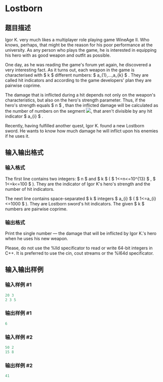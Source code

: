 # Lostborn

## 题目描述

Igor K. very much likes a multiplayer role playing game WineAge II. Who knows, perhaps, that might be the reason for his poor performance at the university. As any person who plays the game, he is interested in equipping his hero with as good weapon and outfit as possible.

One day, as he was reading the game's forum yet again, he discovered a very interesting fact. As it turns out, each weapon in the game is characterised with $ k $ different numbers: $ a_{1},...,a_{k} $ . They are called hit indicators and according to the game developers' plan they are pairwise coprime.

The damage that is inflicted during a hit depends not only on the weapon's characteristics, but also on the hero's strength parameter. Thus, if the hero's strength equals $ n $ , than the inflicted damage will be calculated as the number of numbers on the segment ![](https://cdn.luogu.com.cn/upload/vjudge_pic/CF93E/7c9ede55f73532a1d6ca7574887c95534e61c3ff.png), that aren't divisible by any hit indicator $ a_{i} $ .

Recently, having fulfilled another quest, Igor K. found a new Lostborn sword. He wants to know how much damage he will inflict upon his enemies if he uses it.

## 输入输出格式

### 输入格式

The first line contains two integers: $ n $ and $ k $ ( $ 1<=n<=10^{13} $ , $ 1<=k<=100 $ ). They are the indicator of Igor K's hero's strength and the number of hit indicators.

The next line contains space-separated $ k $ integers $ a_{i} $ ( $ 1<=a_{i}<=1000 $ ). They are Lostborn sword's hit indicators. The given $ k $ numbers are pairwise coprime.

### 输出格式

Print the single number — the damage that will be inflicted by Igor K.'s hero when he uses his new weapon.

Please, do not use the %lld specificator to read or write 64-bit integers in C++. It is preferred to use the cin, cout streams or the %I64d specificator.

## 输入输出样例

### 输入样例 #1

```cpp
20 3
2 3 5

```
### 输出样例 #1

```cpp
6

```
### 输入样例 #2

```cpp
50 2
15 8

```
### 输出样例 #2

```cpp
41

```
